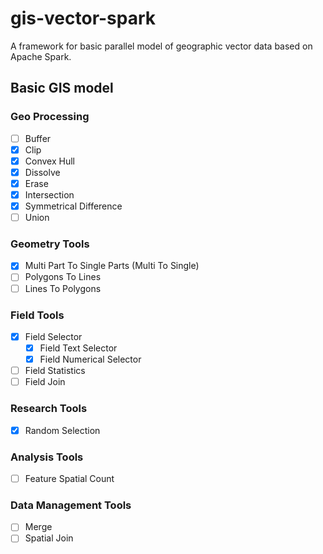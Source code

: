 # gis-vector-spark
A framework for basic parallel model of geographic vector data based on Apache Spark.

## Basic GIS model

### Geo Processing

- [ ] Buffer
- [x] Clip
- [x] Convex Hull
- [x] Dissolve
- [x] Erase
- [x] Intersection
- [x] Symmetrical Difference
- [ ] Union

### Geometry Tools

- [x] Multi Part To Single Parts (Multi To Single)
- [ ] Polygons To Lines
- [ ] Lines To Polygons

### Field Tools

- [x] Field Selector
  - [x] Field Text Selector
  - [x] Field Numerical Selector
- [ ] Field Statistics
- [ ] Field Join

### Research Tools

- [x] Random Selection

### Analysis Tools

- [ ] Feature Spatial Count

### Data Management Tools

- [ ] Merge
- [ ] Spatial Join
